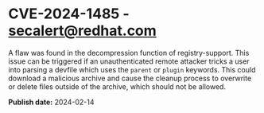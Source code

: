 # CVE-2024-1485 - secalert@redhat.com

A flaw was found in the decompression function of registry-support. This issue can be triggered if an unauthenticated remote attacker tricks a user into parsing a devfile which uses the `parent` or `plugin` keywords. This could download a malicious archive and cause the cleanup process to overwrite or delete files outside of the archive, which should not be allowed.

**Publish date:** 2024-02-14

